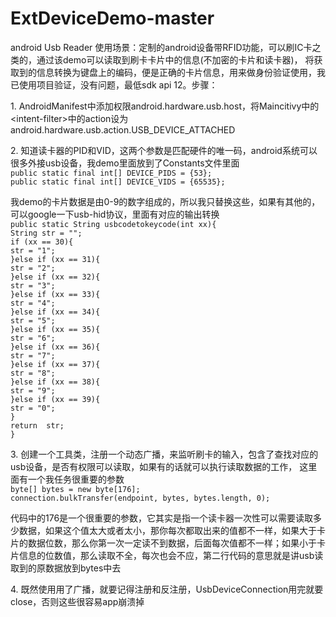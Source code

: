 # ExtDeviceDemo-master
   android Usb Reader 
   使用场景：定制的android设备带RFID功能，可以刷IC卡之类的，通过该demo可以读取到刷卡卡片中的信息(不加密的卡片和读卡器)，
将获取到的信息转换为键盘上的编码，便是正确的卡片信息，用来做身份验证使用，我已使用项目验证，没有问题，最低sdk api 12。步骤：

<p>1. AndroidManifest中添加权限android.hardware.usb.host，将Maincitivy中的&lt;intent-filter&gt;中的action设为android.hardware.usb.action.USB_DEVICE_ATTACHED</p>

<p>2. 知道读卡器的PID和VID，这两个参数是匹配硬件的唯一码，android系统可以很多外接usb设备，我demo里面放到了Constants文件里面<br />
<code>public static final int[] DEVICE_PIDS = {53};</code><br />
<code>public static final int[] DEVICE_VIDS = {65535};</code><br />
</p>
<p>我demo的卡片数据是由0-9的数字组成的，所以我只替换这些，如果有其他的，可以google一下usb-hid协议，里面有对应的输出转换<br />
 <code>public static String usbcodetokeycode(int xx){</code><br />
        <code>String str = "";</code><br />
        <code>if (xx == 30){</code><br />
            <code>str = "1";</code><br />
        <code>}else if (xx == 31){</code><br />
            <code>str = "2";</code><br />
        <code>}else if (xx == 32){</code><br />
            <code>str = "3";</code><br />
        <code>}else if (xx == 33){</code><br />
            <code>str = "4";</code><br />
        <code>}else if (xx == 34){</code><br />
            <code>str = "5";</code><br />
        <code>}else if (xx == 35){</code><br />
            <code>str = "6";</code><br />
        <code>}else if (xx == 36){</code><br />
            <code>str = "7";</code><br />
        <code>}else if (xx == 37){</code><br />
            <code>str = "8";</code><br />
        <code>}else if (xx == 38){</code><br />
            <code>str = "9";</code><br />
        <code>}else if (xx == 39){</code><br />
            <code>str = "0";</code><br />
        <code>}</code><br />
        <code>return  str;</code><br />
    <code>}</code><br />
</p>

<p>3. 创建一个工具类，注册一个动态广播，来监听刷卡的输入，包含了查找对应的usb设备，是否有权限可以读取，如果有的话就可以执行读取数据的工作，
 这里面有一个我任务很重要的参数<br />
 <code>byte[] bytes = new byte[176]; </code><br />
 <code>connection.bulkTransfer(endpoint, bytes, bytes.length, 0);
 </code>
 <br />代码中的176是一个很重要的参数，它其实是指一个读卡器一次性可以需要读取多少数据，如果这个值太大或者太小，那你每次都取出来的值都不一样，如果大于卡片的数据位数，那么你第一次一定读不到数据，后面每次值都不一样；如果小于卡片信息的位数值，那么读取不全，每次也会不应，第二行代码的意思就是讲usb读取到的原数据放到bytes中去
</p> 

<p>4. 既然使用用了广播，就要记得注册和反注册，UsbDeviceConnection用完就要close，否则这些很容易app崩溃掉</p> 
